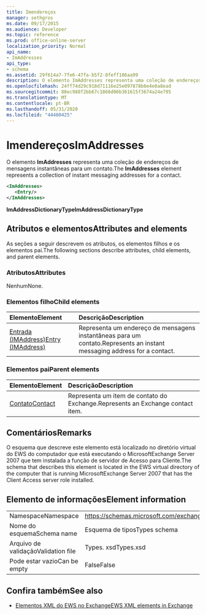 ```yaml
---
title: Imendereços
manager: sethgros
ms.date: 09/17/2015
ms.audience: Developer
ms.topic: reference
ms.prod: office-online-server
localization_priority: Normal
api_name:
- ImAddresses
api_type:
- schema
ms.assetid: 29f614a7-7fe6-47fa-b5f2-8feff106aa99
description: O elemento ImAddresses representa uma coleção de endereços de mensagens instantâneas para um contato.
ms.openlocfilehash: 24ff74d29c918d71116e25e097878b6e4e0a8ead
ms.sourcegitcommit: 88ec988f2bb67c1866d06b361615f3674a24e795
ms.translationtype: MT
ms.contentlocale: pt-BR
ms.lasthandoff: 05/31/2020
ms.locfileid: "44460425"
---
```

# <a name="imaddresses"></a><span data-ttu-id="a8a8e-103">Imendereços</span><span class="sxs-lookup"><span data-stu-id="a8a8e-103">ImAddresses</span></span>

<span data-ttu-id="a8a8e-104">O elemento **ImAddresses** representa uma coleção de endereços de mensagens instantâneas para um contato.</span><span class="sxs-lookup"><span data-stu-id="a8a8e-104">The **ImAddresses** element represents a collection of instant messaging addresses for a contact.</span></span> 
  
```xml
<ImAddresses>
   <Entry/>
</ImAddresses>
```

 <span data-ttu-id="a8a8e-105">**ImAddressDictionaryType**</span><span class="sxs-lookup"><span data-stu-id="a8a8e-105">**ImAddressDictionaryType**</span></span>
## <a name="attributes-and-elements"></a><span data-ttu-id="a8a8e-106">Atributos e elementos</span><span class="sxs-lookup"><span data-stu-id="a8a8e-106">Attributes and elements</span></span>

<span data-ttu-id="a8a8e-107">As seções a seguir descrevem os atributos, os elementos filhos e os elementos pai.</span><span class="sxs-lookup"><span data-stu-id="a8a8e-107">The following sections describe attributes, child elements, and parent elements.</span></span>
  
### <a name="attributes"></a><span data-ttu-id="a8a8e-108">Atributos</span><span class="sxs-lookup"><span data-stu-id="a8a8e-108">Attributes</span></span>

<span data-ttu-id="a8a8e-109">Nenhum</span><span class="sxs-lookup"><span data-stu-id="a8a8e-109">None.</span></span>
  
### <a name="child-elements"></a><span data-ttu-id="a8a8e-110">Elementos filho</span><span class="sxs-lookup"><span data-stu-id="a8a8e-110">Child elements</span></span>

|<span data-ttu-id="a8a8e-111">**Elemento**</span><span class="sxs-lookup"><span data-stu-id="a8a8e-111">**Element**</span></span>|<span data-ttu-id="a8a8e-112">**Descrição**</span><span class="sxs-lookup"><span data-stu-id="a8a8e-112">**Description**</span></span>|
|:-----|:-----|
|[<span data-ttu-id="a8a8e-113">Entrada (IMAddress)</span><span class="sxs-lookup"><span data-stu-id="a8a8e-113">Entry (IMAddress)</span></span>](entry-imaddress.md) <br/> |<span data-ttu-id="a8a8e-114">Representa um endereço de mensagens instantâneas para um contato.</span><span class="sxs-lookup"><span data-stu-id="a8a8e-114">Represents an instant messaging address for a contact.</span></span>  <br/> |
   
### <a name="parent-elements"></a><span data-ttu-id="a8a8e-115">Elementos pai</span><span class="sxs-lookup"><span data-stu-id="a8a8e-115">Parent elements</span></span>

|<span data-ttu-id="a8a8e-116">**Elemento**</span><span class="sxs-lookup"><span data-stu-id="a8a8e-116">**Element**</span></span>|<span data-ttu-id="a8a8e-117">**Descrição**</span><span class="sxs-lookup"><span data-stu-id="a8a8e-117">**Description**</span></span>|
|:-----|:-----|
|[<span data-ttu-id="a8a8e-118">Contato</span><span class="sxs-lookup"><span data-stu-id="a8a8e-118">Contact</span></span>](contact.md) <br/> |<span data-ttu-id="a8a8e-119">Representa um item de contato do Exchange.</span><span class="sxs-lookup"><span data-stu-id="a8a8e-119">Represents an Exchange contact item.</span></span>  <br/> |
   
## <a name="remarks"></a><span data-ttu-id="a8a8e-120">Comentários</span><span class="sxs-lookup"><span data-stu-id="a8a8e-120">Remarks</span></span>

<span data-ttu-id="a8a8e-121">O esquema que descreve este elemento está localizado no diretório virtual do EWS do computador que está executando o MicrosoftExchange Server 2007 que tem instalada a função de servidor de Acesso para Cliente.</span><span class="sxs-lookup"><span data-stu-id="a8a8e-121">The schema that describes this element is located in the EWS virtual directory of the computer that is running MicrosoftExchange Server 2007 that has the Client Access server role installed.</span></span>
  
## <a name="element-information"></a><span data-ttu-id="a8a8e-122">Elemento de informações</span><span class="sxs-lookup"><span data-stu-id="a8a8e-122">Element information</span></span>

|||
|:-----|:-----|
|<span data-ttu-id="a8a8e-123">Namespace</span><span class="sxs-lookup"><span data-stu-id="a8a8e-123">Namespace</span></span>  <br/> |https://schemas.microsoft.com/exchange/services/2006/types  <br/> |
|<span data-ttu-id="a8a8e-124">Nome do esquema</span><span class="sxs-lookup"><span data-stu-id="a8a8e-124">Schema name</span></span>  <br/> |<span data-ttu-id="a8a8e-125">Esquema de tipos</span><span class="sxs-lookup"><span data-stu-id="a8a8e-125">Types schema</span></span>  <br/> |
|<span data-ttu-id="a8a8e-126">Arquivo de validação</span><span class="sxs-lookup"><span data-stu-id="a8a8e-126">Validation file</span></span>  <br/> |<span data-ttu-id="a8a8e-127">Types. xsd</span><span class="sxs-lookup"><span data-stu-id="a8a8e-127">Types.xsd</span></span>  <br/> |
|<span data-ttu-id="a8a8e-128">Pode estar vazio</span><span class="sxs-lookup"><span data-stu-id="a8a8e-128">Can be empty</span></span>  <br/> |<span data-ttu-id="a8a8e-129">False</span><span class="sxs-lookup"><span data-stu-id="a8a8e-129">False</span></span>  <br/> |
   
## <a name="see-also"></a><span data-ttu-id="a8a8e-130">Confira também</span><span class="sxs-lookup"><span data-stu-id="a8a8e-130">See also</span></span>



- [<span data-ttu-id="a8a8e-131">Elementos XML do EWS no Exchange</span><span class="sxs-lookup"><span data-stu-id="a8a8e-131">EWS XML elements in Exchange</span></span>](ews-xml-elements-in-exchange.md)

